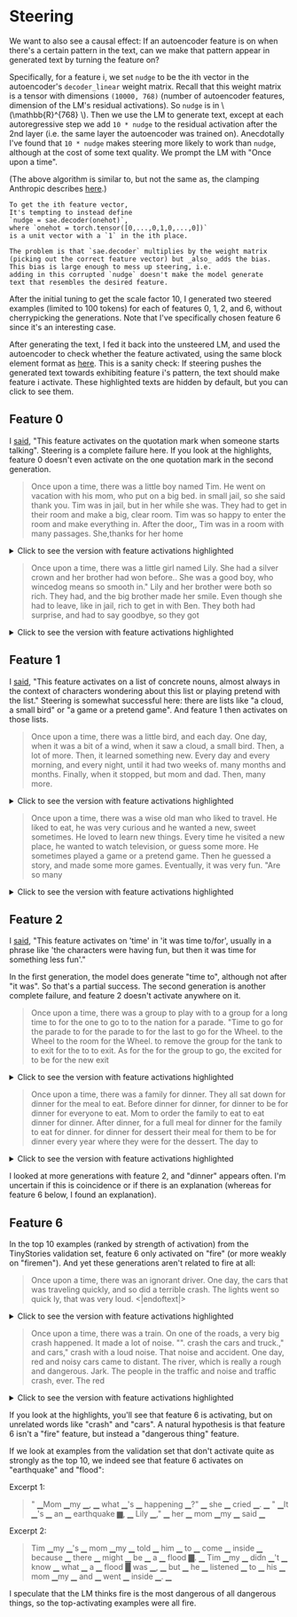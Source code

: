 # Steering

We want to also see a causal effect:
If an autoencoder feature is on when there's
a certain pattern in the text,
can we make that pattern appear in generated text
by turning the feature on?

Specifically, for a feature i, we set
`nudge` to be the ith vector in the autoencoder's `decoder_linear` weight matrix.
Recall that this weight matrix is a tensor with dimensions `(10000, 768)`
(number of autoencoder features, dimension of the LM's residual activations).
So `nudge` is in
\\(\\mathbb{R}^{768} \\).
Then we use the LM to generate text,
except at each  autoregressive step we
add `10 * nudge` to the residual activation
after the 2nd layer (i.e. the same layer the autoencoder was trained on).
Anecdotally I've found that
`10 * nudge` makes steering more likely to work than `nudge`,
although at the cost of some text quality. We prompt the LM with "Once upon a time".

(The above algorithm is similar to, but not the same as, the clamping
Anthropic describes
[here](https://transformer-circuits.pub/2024/scaling-monosemanticity/index.html#appendix-methods-steering).)

```admonish warning
To get the ith feature vector,
It's tempting to instead define
`nudge = sae.decoder(onehot)`,
where `onehot = torch.tensor([0,...,0,1,0,...,0])` 
is a unit vector with a `1` in the ith place.

The problem is that `sae.decoder` multiplies by the weight matrix
(picking out the correct feature vector) but _also_ adds the bias.
This bias is large enough to mess up steering, i.e.
adding in this corrupted `nudge` doesn't make the model generate
text that resembles the desired feature.
```

After the initial tuning to get the scale factor 10,
I generated two steered examples (limited to 100 tokens)
for each of features 0, 1, 2, and 6, without cherrypicking the generations.
Note that I've specifically chosen feature 6 since it's an interesting case.

After generating the text, I fed it back into the unsteered LM, and used
the autoencoder to check whether the feature activated, using the same
block element format as
[here](manual_feature_examination.md#how-to-read-the-examples).
This is a sanity check: If steering pushes the generated text towards
exhibiting feature i's pattern, the text should make feature i activate.
These highlighted texts are hidden by default, but you can click to see them.

## Feature 0

I [said](manual_feature_examination.md#feature-0), "This feature activates on the quotation mark when someone starts talking". Steering is a complete failure here. If you look at the highlights, feature 0 doesn't even activate on the one quotation mark in the second generation.

> Once upon a time, there was a little boy named Tim. He went on vacation with his mom, who put on a big bed. in small jail, so she said thank you. Tim was in jail, but in her while she was. They had to get in their room and make a big, clear room. Tim was so happy to enter the room and make everything in.
> After the door,, Tim was in a room with many passages. She,thanks for her home

<details>
<summary>Click to see the version with feature activations highlighted </summary>

> Once ▁ upon ▁ a ▁ time ▁, ▁ there ▁ was ▁ a ▁ little ▁ boy ▁ named ▁ Tim ▁. ▁ He ▁ went ▁ on ▁ vacation ▁ with ▁ his ▁ mom ▁, ▁ who ▁ put ▁ on ▁ a ▁ big ▁ bed ▁. ▁ in ▁ small ▁ jail ▁, ▁ so ▁ she ▁ said ▁ thank ▁ you ▁. ▁ Tim ▁ was ▁ in ▁ jail ▁, ▁ but ▁ in ▁ her ▁ while ▁ she ▁ was ▁. ▁ They ▁ had ▁ to ▁ get ▁ in ▁ their ▁ room ▁ and ▁ make ▁ a ▁ big ▁, ▁ clear ▁ room ▁. ▁ Tim ▁ was ▁ so ▁ happy ▁ to ▁ enter █ the ▁ room ▁ and ▁ make ▁ everything ▁ in ▁. ▁
> ▁
> ▁After ▁ the ▁ door ▁, ▁, ▁ Tim ▁ was ▁ in ▁ a ▁ room ▁ with ▁ many ▁ passages ▁. ▁ She ▁, ▁thanks ▁ for ▁ her ▁ home ▁

</details>

> Once upon a time, there was a little girl named Lily. She had a silver crown and her brother had won before.. She was a good boy, who wincedog means so smooth in."
> Lily and her brother were both so rich. They had, and the big brother made her smile. Even though she had to leave, like in jail, rich to get in with Ben.
> They both had surprise, and had to say goodbye, so they got

<details>
<summary>Click to see the version with feature activations highlighted </summary>

> Once ▁ upon ▁ a ▁ time ▁, ▁ there ▁ was ▁ a ▁ little ▁ girl ▁ named ▁ Lily ▁. ▁ She ▁ had ▁ a ▁ silver ▁ crown ▁ and ▁ her ▁ brother ▁ had ▁ won ▁ before ▁. ▁. ▁ She ▁ was ▁ a ▁ good ▁ boy ▁, ▁ who ▁ win █ced ▁og ▁ means ▁ so ▁ smooth ▁ in ▁." ▁  ▁
> ▁
> ▁L ▁ily ▁ and ▁ her ▁ brother ▁ were ▁ both ▁ so ▁ rich ▁. ▁ They ▁ had ▁, ▁ and ▁ the ▁ big ▁ brother ▁ made ▁ her ▁ smile ▁. ▁ Even ▁ though ▁ she ▁ had ▁ to ▁ leave ▁, ▁ like ▁ in ▁ jail ▁, ▁ rich ▁ to ▁ get ▁ in ▁ with ▁ Ben ▁. ▁  ▁
> ▁
> ▁They ▁ both ▁ had ▁ surprise ▁, ▁ and ▁ had ▁ to ▁ say ▁ goodbye ▁, ▁ so ▁ they ▁ got ▁

</details>

## Feature 1

I [said](manual_feature_examination.md#feature-1),
"This feature activates on a list of concrete nouns, almost always in the context of characters wondering about this list or playing pretend with the list."
Steering is somewhat successful here: there are lists like "a cloud, a small bird" or "a game or a pretend game". And feature 1 then activates on those lists.

> Once upon a time, there was a little bird, and each day.
> One day, when it was a bit of a wind, when it saw a cloud, a small bird.
> Then, a lot of more. Then, it learned something new.
> Every day and every morning, and every night, until it had two weeks of.
> many months and months.
> Finally, when it stopped, but mom and dad.
> Then, many more.

<details>
<summary>Click to see the version with feature activations highlighted </summary>

> Once ▁ upon ▁ a ▁ time ▁, ▁ there ▁ was ▁ a ▁ little ▁ bird ▁, ▁ and ▁ each ▁ day ▁. ▁
> ▁
> ▁One ▁ day ▁, ▁ when ▁ it ▁ was ▁ a ▁ bit ▁ of ▁ a ▁ wind ▁, ▁ when ▁ it ▁ saw ▁ a ▁ cloud ▁, ▂ a ▅ small ▆ bird ▁. ▁
> ▁
> ▁Then ▁, ▁ a ▁ lot ▁ of ▁ more ▁. ▁ Then ▁, ▁ it ▁ learned ▁ something ▁ new ▁. ▁
> ▁
> ▁Every ▁ day ▁ and ▂ every ▅ morning ▁, ▁ and ▁ every █ night ▁, ▂ until ▁ it ▁ had ▁ two ▁ weeks ▁ of ▁. ▁
> ▁ many ▁ months ▁ and ▁ months ▁. ▁
> ▁
> ▁Finally ▁, ▁ when ▁ it ▁ stopped ▁, ▁ but ▁ mom ▁ and ▁ dad ▁. ▁
> ▁
> ▁Then ▁, ▁ many ▁ more ▁. ▁

</details>

> Once upon a time, there was a wise old man who liked to travel. He liked to eat, he was very curious and he wanted a new, sweet sometimes. He loved to learn new things.
> Every time he visited a new place, he wanted to watch television, or guess some more. He sometimes played a game or a pretend game. Then he guessed a story, and made some more games.
> Eventually, it was very fun.
> "Are so many

<details>
<summary>Click to see the version with feature activations highlighted </summary>

> Once ▁ upon ▁ a ▁ time ▁, ▁ there ▁ was ▁ a ▁ wise ▁ old ▁ man ▁ who ▁ liked ▁ to ▁ travel ▁. ▁ He ▁ liked ▁ to ▁ eat ▁, ▁ he ▁ was ▁ very ▁ curious ▁ and ▁ he ▁ wanted ▁ a ▁ new ▁, ▁ sweet ▁ sometimes ▁. ▁ He ▁ loved ▁ to ▁ learn ▁ new ▁ things ▁. ▁  ▁
> ▁
> ▁Every ▁ time ▁ he ▁ visited ▁ a ▁ new ▁ place ▁, ▁ he ▁ wanted ▁ to ▁ watch ▁ television ▁, ▁ or ▁ guess ▁ some ▁ more ▁. ▁ He ▁ sometimes ▁ played ▁ a ▁ game ▁ or ▂ a █ pretend ▂ game ▄. ▁ Then ▁ he ▁ guessed ▁ a ▁ story ▁, ▂ and ▁ made ▁ some ▁ more ▁ games ▁. ▁
> ▁
> ▁Eventually ▁, ▁ it ▁ was ▁ very ▁ fun ▁. ▁
> ▁
> ▁" ▁Are ▁ so ▁ many ▁

</details>

## Feature 2

I [said](manual_feature_examination.md#feature-2),
"This feature activates on 'time' in 'it was time to/for', usually in a phrase like 'the characters were having fun, but then it was time for something less fun'."

In the first generation, the model does generate "time to", although not after "it was". So that's a partial success. The second generation is another complete failure, and feature 2 doesn't activate anywhere on it.

> Once upon a time, there was a group to play with to a group for a long time to for the one to go to to the nation for a parade. "Time to go for the parade to for the parade to for the last to go for the Wheel. to the Wheel to the room for the Wheel. to remove the group for the tank to to exit for the to to exit.
> As for the for the group to go, the excited for to be for the new exit

<details>
<summary>Click to see the version with feature activations highlighted </summary>

> Once ▁ upon ▁ a ▁ time ▁, ▁ there ▁ was ▁ a ▁ group ▁ to ▁ play ▁ with ▁ to ▁ a ▁ group ▁ for ▁ a ▁ long ▁ time ▁ to ▁ for ▁ the ▁ one ▁ to ▁ go ▁ to ▁ to ▁ the ▁ nation ▁ for ▁ a ▁ parade ▁. ▁ " ▁Time █ to ▁ go ▁ for ▁ the ▁ parade ▁ to ▁ for ▁ the ▁ parade ▁ to ▁ for ▁ the ▁ last ▁ to ▁ go ▁ for ▁ the ▁ Wheel ▁. ▁ to ▁ the ▁ Wheel ▁ to ▁ the ▁ room ▁ for ▁ the ▁ Wheel ▁. ▁ to ▁ remove ▁ the ▁ group ▁ for ▁ the ▁ tank ▁ to ▁ to ▁ exit ▁ for ▁ the ▁ to ▁ to ▁ exit ▁. ▁
> ▁
> ▁As ▁ for ▁ the ▁ for ▁ the ▁ group ▁ to ▁ go ▁, ▁ the ▁ excited ▁ for ▁ to ▁ be ▁ for ▁ the ▁ new ▁ exit ▁

</details>

> Once upon a time, there was a family for dinner. They all sat down for dinner for the meal to eat.
> Before dinner for dinner, for dinner to be for dinner for everyone to eat. Mom to order the family to eat to eat dinner for dinner.
> After dinner, for a full meal for dinner for the family to eat for dinner. for dinner for dessert their meal for them to be for dinner every year where they were for the dessert.
> The day to

<details>
<summary>Click to see the version with feature activations highlighted </summary>

> Once ▁ upon ▁ a ▁ time ▁, ▁ there ▁ was ▁ a ▁ family ▁ for ▁ dinner ▁. ▁ They ▁ all ▁ sat ▁ down ▁ for ▁ dinner ▁ for ▁ the ▁ meal ▁ to ▁ eat ▁. ▁
> ▁
> ▁Before ▁ dinner ▁ for ▁ dinner ▁, ▁ for ▁ dinner ▁ to ▁ be ▁ for ▁ dinner ▁ for ▁ everyone ▁ to ▁ eat ▁. ▁ Mom ▁ to ▁ order ▁ the ▁ family ▁ to ▁ eat ▁ to ▁ eat ▁ dinner ▁ for ▁ dinner ▁. ▁
> ▁
> ▁After ▁ dinner ▁, ▁ for ▁ a ▁ full ▁ meal ▁ for ▁ dinner ▁ for ▁ the ▁ family ▁ to ▁ eat ▁ for ▁ dinner ▁. ▁ for ▁ dinner ▁ for ▁ dessert ▁ their ▁ meal ▁ for ▁ them ▁ to ▁ be ▁ for ▁ dinner ▁ every ▁ year ▁ where ▁ they ▁ were ▁ for ▁ the ▁ dessert ▁. ▁
> ▁
> ▁The ▁ day ▁ to ▁

</details>

I looked at more generations with feature 2, and "dinner" appears often.
I'm uncertain if this is coincidence or if there is an explanation
(whereas for feature 6 below, I found an explanation).

## Feature 6

In the top 10 examples (ranked by strength of activation) from the TinyStories validation set,
feature 6 only activated on "fire" (or more weakly on "firemen").
And yet these generations aren't related to fire at all:

> Once upon a time, there was an ignorant driver. One day, the cars that was traveling quickly, and so did a terrible crash. The lights went so quick
> ly, that was very loud.
> \<|endoftext|>

<details>
<summary>Click to see the version with feature activations highlighted </summary>

> Once ▁ upon ▁ a ▁ time ▁, ▁ there ▁ was ▁ an ▁ ignorant ▁ driver ▁. ▁ One ▁ day ▁, ▁ the ▁ cars █ that ▁ was ▁ traveling ▁ quickly ▁, ▁ and ▁ so ▁
> did ▁ a ▁ terrible ▁ crash ▇. ▁ The ▁ lights ▁ went ▅ so ▁ quickly ▁, ▁ that ▁ was ▁ very ▁ loud ▂. ▁
> ▁\<|endoftext|> ▁

</details>

> Once upon a time, there was a train. On one of the roads, a very big crash happened. It made a lot of noise. "". crash the cars and truck.," and cars," crash with a loud noise. That noise and accident.
> One day, red and noisy cars came to distant. The river, which is really a rough and dangerous. Jark.
> The people in the traffic and noise and traffic crash, ever.
> The red

<details>
<summary>Click to see the version with feature activations highlighted </summary>

> Once ▁ upon ▁ a ▁ time ▁, ▁ there ▁ was ▁ a ▁ train ▂. ▁ On ▁ one ▁ of ▁ the ▁ roads ▁, ▁ a ▁ very ▁ big ▁ crash ▆ happened ▁. ▁ It ▁ made ▁ a ▁ lot ▁ of ▁ noise ▂. ▁ " ▁". ▁ crash ▆ the ▁ cars ▄ and ▁ truck ▁. ▁," ▁ and ▁ cars ▃," ▁ crash ▄ with ▁ a ▁ loud ▁ noise ▂. ▁ That ▁ noise ▅ and ▁ accident ▃. ▁
> ▁
> ▁One ▁ day ▁, ▁ red ▁ and ▁ noisy ▂ cars ▃ came ▁ to ▁ distant ▁. ▁ The ▁ river ▅, ▁ which ▂ is ▁ really ▁ a ▁ rough ▁ and ▁ dangerous ▂. ▁  ▁J ▂ark ▁. ▁
> ▁
> ▁The ▁ people ▁ in ▁ the ▁ traffic ▅ and ▁ noise ▄ and ▁ traffic ▆ crash █, ▁ ever ▁. ▁  ▁
> ▁
> ▁The ▁ red ▁

</details>

If you look at the highlights, you'll see that feature 6 is activating, but on
unrelated words like "crash" and "cars".
A natural hypothesis is that feature 6 isn't a "fire" feature, but instead a "dangerous thing" feature.

If we look at examples from the validation set that don't activate quite as strongly
as the top 10, we indeed see that feature 6 activates on "earthquake" and "flood":

Excerpt 1:

> " ▁Mom ▁my ▁, ▁ what ▁'s ▁ happening ▁?" ▁ she ▁ cried ▁. ▁ " ▁It ▁'s ▁ an ▁ earthquake ▆, ▁ Lily ▁," ▁ her ▁ mom ▁my ▁ said ▁

Excerpt 2:

> Tim ▁my ▁'s ▁ mom ▁my ▁ told ▁ him ▁ to ▁ come ▁ inside ▁ because ▁ there ▁ might ▁ be ▁ a ▁ flood ▇. ▁ Tim ▁my ▁ didn ▁'t ▁ know ▁ what ▁ a ▁ flood █ was ▁, ▁ but ▁ he ▁ listened ▁ to ▁ his ▁ mom ▁my ▁ and ▁ went ▁ inside ▁. ▁

I speculate that the LM thinks fire is the most dangerous of all dangerous things,
so the top-activating examples were all fire.
